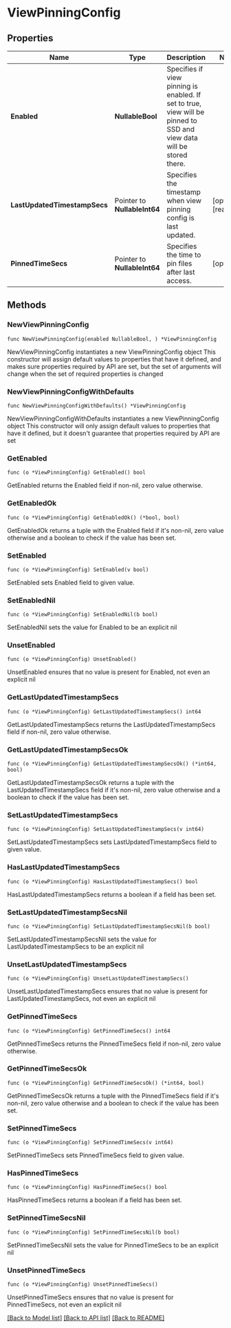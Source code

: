 # ViewPinningConfig

## Properties

Name | Type | Description | Notes
------------ | ------------- | ------------- | -------------
**Enabled** | **NullableBool** | Specifies if view pinning is enabled. If set to true, view will be pinned to SSD and view data will be stored there. | 
**LastUpdatedTimestampSecs** | Pointer to **NullableInt64** | Specifies the timestamp when view pinning config is last updated. | [optional] [readonly] 
**PinnedTimeSecs** | Pointer to **NullableInt64** | Specifies the time to pin files after last access. | [optional] 

## Methods

### NewViewPinningConfig

`func NewViewPinningConfig(enabled NullableBool, ) *ViewPinningConfig`

NewViewPinningConfig instantiates a new ViewPinningConfig object
This constructor will assign default values to properties that have it defined,
and makes sure properties required by API are set, but the set of arguments
will change when the set of required properties is changed

### NewViewPinningConfigWithDefaults

`func NewViewPinningConfigWithDefaults() *ViewPinningConfig`

NewViewPinningConfigWithDefaults instantiates a new ViewPinningConfig object
This constructor will only assign default values to properties that have it defined,
but it doesn't guarantee that properties required by API are set

### GetEnabled

`func (o *ViewPinningConfig) GetEnabled() bool`

GetEnabled returns the Enabled field if non-nil, zero value otherwise.

### GetEnabledOk

`func (o *ViewPinningConfig) GetEnabledOk() (*bool, bool)`

GetEnabledOk returns a tuple with the Enabled field if it's non-nil, zero value otherwise
and a boolean to check if the value has been set.

### SetEnabled

`func (o *ViewPinningConfig) SetEnabled(v bool)`

SetEnabled sets Enabled field to given value.


### SetEnabledNil

`func (o *ViewPinningConfig) SetEnabledNil(b bool)`

 SetEnabledNil sets the value for Enabled to be an explicit nil

### UnsetEnabled
`func (o *ViewPinningConfig) UnsetEnabled()`

UnsetEnabled ensures that no value is present for Enabled, not even an explicit nil
### GetLastUpdatedTimestampSecs

`func (o *ViewPinningConfig) GetLastUpdatedTimestampSecs() int64`

GetLastUpdatedTimestampSecs returns the LastUpdatedTimestampSecs field if non-nil, zero value otherwise.

### GetLastUpdatedTimestampSecsOk

`func (o *ViewPinningConfig) GetLastUpdatedTimestampSecsOk() (*int64, bool)`

GetLastUpdatedTimestampSecsOk returns a tuple with the LastUpdatedTimestampSecs field if it's non-nil, zero value otherwise
and a boolean to check if the value has been set.

### SetLastUpdatedTimestampSecs

`func (o *ViewPinningConfig) SetLastUpdatedTimestampSecs(v int64)`

SetLastUpdatedTimestampSecs sets LastUpdatedTimestampSecs field to given value.

### HasLastUpdatedTimestampSecs

`func (o *ViewPinningConfig) HasLastUpdatedTimestampSecs() bool`

HasLastUpdatedTimestampSecs returns a boolean if a field has been set.

### SetLastUpdatedTimestampSecsNil

`func (o *ViewPinningConfig) SetLastUpdatedTimestampSecsNil(b bool)`

 SetLastUpdatedTimestampSecsNil sets the value for LastUpdatedTimestampSecs to be an explicit nil

### UnsetLastUpdatedTimestampSecs
`func (o *ViewPinningConfig) UnsetLastUpdatedTimestampSecs()`

UnsetLastUpdatedTimestampSecs ensures that no value is present for LastUpdatedTimestampSecs, not even an explicit nil
### GetPinnedTimeSecs

`func (o *ViewPinningConfig) GetPinnedTimeSecs() int64`

GetPinnedTimeSecs returns the PinnedTimeSecs field if non-nil, zero value otherwise.

### GetPinnedTimeSecsOk

`func (o *ViewPinningConfig) GetPinnedTimeSecsOk() (*int64, bool)`

GetPinnedTimeSecsOk returns a tuple with the PinnedTimeSecs field if it's non-nil, zero value otherwise
and a boolean to check if the value has been set.

### SetPinnedTimeSecs

`func (o *ViewPinningConfig) SetPinnedTimeSecs(v int64)`

SetPinnedTimeSecs sets PinnedTimeSecs field to given value.

### HasPinnedTimeSecs

`func (o *ViewPinningConfig) HasPinnedTimeSecs() bool`

HasPinnedTimeSecs returns a boolean if a field has been set.

### SetPinnedTimeSecsNil

`func (o *ViewPinningConfig) SetPinnedTimeSecsNil(b bool)`

 SetPinnedTimeSecsNil sets the value for PinnedTimeSecs to be an explicit nil

### UnsetPinnedTimeSecs
`func (o *ViewPinningConfig) UnsetPinnedTimeSecs()`

UnsetPinnedTimeSecs ensures that no value is present for PinnedTimeSecs, not even an explicit nil

[[Back to Model list]](../README.md#documentation-for-models) [[Back to API list]](../README.md#documentation-for-api-endpoints) [[Back to README]](../README.md)


